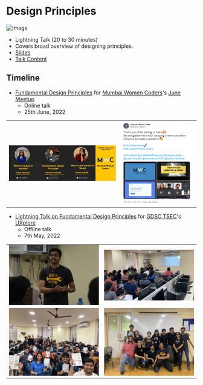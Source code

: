 # Design Principles

![image](https://user-images.githubusercontent.com/61280281/167208241-2fc47df1-9e84-467b-a281-f417d705d75b.png)

- Lightning Talk (20 to 30 minutes)
- Covers broad overview of designing principles.
- [Slides](https://docs.google.com/presentation/d/1BQpoIQs8dlhTNrTo8rrb2AIWmflldezjTGM5ZBfNO_0/edit?usp=sharing)
- [Talk Content](content.md)

## Timeline
 
- [Fundamental Design Principles](https://twitter.com/WomenCoders01/status/1535887218803453952) for [Mumbai Women Coders](https://www.meetup.com/mumbai-women-coders)'s [June Meetup](https://www.meetup.com/mumbai-women-coders/events/286422185)
    - Online talk
    - 25th June, 2022

<table>
    <tr>
        <td>
            <img src='./img1/1.jpg' alt='Banner for Mumbai Women Coders June Meetup'>
        </td>
        <td>
            <img src='./img1/2.png' alt='A screenshot of the tweet concluding the meetup.'>
        </td>
    </tr>
</table>

- [Lightning Talk on Fundamental Design Principles](https://twitter.com/tusharnankanii/status/1523196762911293440) for [GDSC TSEC](https://gdsc.community.dev/thadomal-shahani-engineering-college-mumbai)'s [UXplore](https://twitter.com/tusharnankanii/status/1521406418481524737)
    - Offline talk
    - 7th May, 2022

<table>
    <tr>
        <td>
            <img src='./img0/1.jpg' alt='Speaker for UXplore: Tushar Nankani'>
        </td>
        <td>
            <img src='./img0/2.jpg' alt='Picture with the speaker giving the talk to the audience'>
        </td>
    </tr>
    <tr>
        <td>
            <img src='./img0/3.jpg' alt='Picture of the audience with Google andd GitHub Swags'>
        </td>
        <td>
            <img src='./img0/4.jpg' alt='Picture of the GDSC TSEC Team'>
        </td>
    </tr>
</table>
